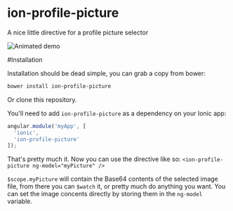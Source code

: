 ion-profile-picture
===================

A nice little directive for a profile picture selector

![Animated demo](https://github.com/israelidanny/ion-profile-picture/raw/master/demo.gif)

#Installation

Installation should be dead simple, you can grab a copy from bower:
```bash
bower install ion-profile-picture
```

Or clone this repository.

You'll need to add `ion-profile-picture` as a dependency on your Ionic app:
```javascript
angular.module('myApp', [
  'ionic',
  'ion-profile-picture'
]);
```

That's pretty much it. Now you can use the directive like so:
`<ion-profile-picture ng-model="myPicture" />`

`$scope.myPicture` will contain the Base64 contents of the selected image file, from there you can `$watch` it, or pretty much do anything you want. You can set the image concents directly by storing them in the `ng-model` variable.
